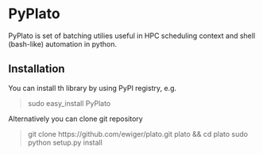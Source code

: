 PyPlato
=======

PyPlato is set of batching utilies useful in HPC scheduling context
and shell (bash-like) automation in python.


Installation
------------
You can install th library by using PyPI registry, e.g.

<blockquote>
    sudo easy_install PyPlato
</blockquote>

Alternatively you can clone git repository

<blockquote>
    git clone https://github.com/ewiger/plato.git plato && cd plato
    sudo python setup.py install
</blockquote>

